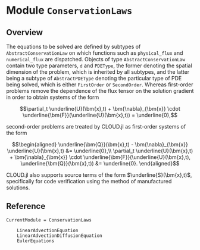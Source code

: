 # Module `ConservationLaws`

## Overview

The equations to be solved are defined by subtypes of `AbstractConservationLaw` on which functions such as `physical_flux` and `numerical_flux` are dispatched. Objects of type `AbstractConservationLaw` contain two type parameters, `d` and `PDEType`, the former denoting the spatial dimension of the problem, which is inherited by all subtypes, and the latter being a subtype of `AbstractPDEType` denoting the particular type of PDE being solved, which is either `FirstOrder` or `SecondOrder`. Whereas first-order problems remove the dependence of the flux tensor on the solution gradient in order to obtain systems of the form
```math
\partial_t \underline{U}(\bm{x},t) + \bm{\nabla}_{\bm{x}} \cdot \underline{\bm{F}}(\underline{U}(\bm{x},t)) = \underline{0},
```
second-order problems are treated by CLOUD.jl as first-order systems of the form 
```math
\begin{aligned}
\underline{\bm{Q}}(\bm{x},t) - \bm{\nabla}_{\bm{x}} \underline{U}(\bm{x},t) &= \underline{0},\\
\partial_t \underline{U}(\bm{x},t) + \bm{\nabla}_{\bm{x}} \cdot \underline{\bm{F}}(\underline{U}(\bm{x},t), \underline{\bm{Q}}(\bm{x},t)) &= \underline{0}.
\end{aligned}
```
CLOUD.jl also supports source terms of the form $\underline{S}(\bm{x},t)$, specifically for code verification using the method of manufactured solutions. 

## Reference

```@meta
CurrentModule = ConservationLaws
```
```@docs
    LinearAdvectionEquation
    LinearAdvectionDiffusionEquation
    EulerEquations
```
